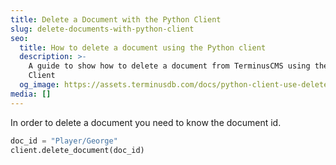 ```yaml
---
title: Delete a Document with the Python Client
slug: delete-documents-with-python-client
seo:
  title: How to delete a document using the Python client
  description: >-
    A guide to show how to delete a document from TerminusCMS using the Python
    Client
  og_image: https://assets.terminusdb.com/docs/python-client-use-delete-a-document.png
media: []
---
```


In order to delete a document you need to know the document id.

```python
doc_id = "Player/George"
client.delete_document(doc_id)
```